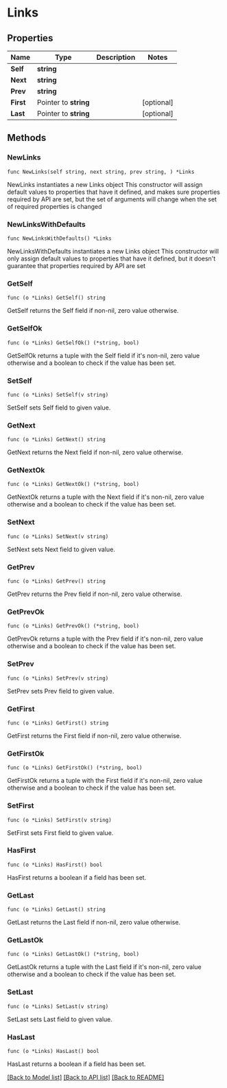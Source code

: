 # Links

## Properties

Name | Type | Description | Notes
------------ | ------------- | ------------- | -------------
**Self** | **string** |  | 
**Next** | **string** |  | 
**Prev** | **string** |  | 
**First** | Pointer to **string** |  | [optional] 
**Last** | Pointer to **string** |  | [optional] 

## Methods

### NewLinks

`func NewLinks(self string, next string, prev string, ) *Links`

NewLinks instantiates a new Links object
This constructor will assign default values to properties that have it defined,
and makes sure properties required by API are set, but the set of arguments
will change when the set of required properties is changed

### NewLinksWithDefaults

`func NewLinksWithDefaults() *Links`

NewLinksWithDefaults instantiates a new Links object
This constructor will only assign default values to properties that have it defined,
but it doesn't guarantee that properties required by API are set

### GetSelf

`func (o *Links) GetSelf() string`

GetSelf returns the Self field if non-nil, zero value otherwise.

### GetSelfOk

`func (o *Links) GetSelfOk() (*string, bool)`

GetSelfOk returns a tuple with the Self field if it's non-nil, zero value otherwise
and a boolean to check if the value has been set.

### SetSelf

`func (o *Links) SetSelf(v string)`

SetSelf sets Self field to given value.


### GetNext

`func (o *Links) GetNext() string`

GetNext returns the Next field if non-nil, zero value otherwise.

### GetNextOk

`func (o *Links) GetNextOk() (*string, bool)`

GetNextOk returns a tuple with the Next field if it's non-nil, zero value otherwise
and a boolean to check if the value has been set.

### SetNext

`func (o *Links) SetNext(v string)`

SetNext sets Next field to given value.


### GetPrev

`func (o *Links) GetPrev() string`

GetPrev returns the Prev field if non-nil, zero value otherwise.

### GetPrevOk

`func (o *Links) GetPrevOk() (*string, bool)`

GetPrevOk returns a tuple with the Prev field if it's non-nil, zero value otherwise
and a boolean to check if the value has been set.

### SetPrev

`func (o *Links) SetPrev(v string)`

SetPrev sets Prev field to given value.


### GetFirst

`func (o *Links) GetFirst() string`

GetFirst returns the First field if non-nil, zero value otherwise.

### GetFirstOk

`func (o *Links) GetFirstOk() (*string, bool)`

GetFirstOk returns a tuple with the First field if it's non-nil, zero value otherwise
and a boolean to check if the value has been set.

### SetFirst

`func (o *Links) SetFirst(v string)`

SetFirst sets First field to given value.

### HasFirst

`func (o *Links) HasFirst() bool`

HasFirst returns a boolean if a field has been set.

### GetLast

`func (o *Links) GetLast() string`

GetLast returns the Last field if non-nil, zero value otherwise.

### GetLastOk

`func (o *Links) GetLastOk() (*string, bool)`

GetLastOk returns a tuple with the Last field if it's non-nil, zero value otherwise
and a boolean to check if the value has been set.

### SetLast

`func (o *Links) SetLast(v string)`

SetLast sets Last field to given value.

### HasLast

`func (o *Links) HasLast() bool`

HasLast returns a boolean if a field has been set.


[[Back to Model list]](../README.md#documentation-for-models) [[Back to API list]](../README.md#documentation-for-api-endpoints) [[Back to README]](../README.md)


